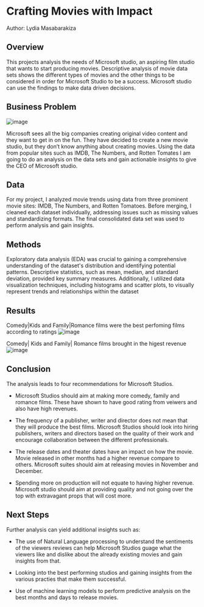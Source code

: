 # Crafting Movies with Impact 
Author: Lydia Masabarakiza

## Overview 
This projects analysis the needs of Microsoft studio, an aspiring film studio that wants to start producing movies. Descriptive analysis of movie data sets shows the different types of movies and the other things to be considered in order for Microsoft Studio to be a success. 
Microsoft studio can use the findings to make data driven decisions.

## Business Problem
![image](https://github.com/lydiamasabarakiza/Phase-1-Project/assets/122472325/4323f292-3ef9-4754-9e9a-97badeb3cde4)

Microsoft sees all the big companies creating original video content and they want to get in on the fun. They have decided to create a new movie studio, but they don’t know anything about creating movies. Using the data from popular sites such as IMDB, The Numbers, and Rotten Tomates I am going to do an analysis on the data sets and gain actionable insights to give the CEO of Microsoft studio.

## Data 
For my project, I analyzed movie trends using data from three prominent movie sites: IMDB, The Numbers, and Rotten Tomatoes. 
Before merging, I cleaned each dataset individually, addressing issues such as missing values and standardizing formats. 
The final consolidated data set was used to perform analysis and gain insights.

## Methods 
Exploratory data analysis (EDA) was crucial to gaining a comprehensive understanding of the dataset's distribution and identifying potential patterns. 
Descriptive statistics, such as mean, median, and standard deviation, provided key summary measures. 
Additionally, I utilized data visualization techniques, including histograms and scatter plots, to visually represent trends and relationships within the dataset

## Results 
Comedy|Kids and Family|Romance films were the best perfoming films according to ratings 
![image](https://github.com/lydiamasabarakiza/Phase-1-Project/assets/122472325/292faa41-fff3-48be-8a8d-5ed7d0c871a7)


Comedy| Kids and Family| Romance films brought in the higest revenue
![image](https://github.com/lydiamasabarakiza/Phase-1-Project/assets/122472325/5b7d4005-4cf1-4f68-a7dc-9de1219ff1c3)

## Conclusion
The analysis leads to four recommendations for Microsoft Studios.

- Microsoft Studios should aim at making more comedy, family and romance films. These have shown to have good rating from veiwers and also have high revenues.

- The frequency of a publisher, writer and director does not mean that they will produce the best films. Microsoft Studios should look into hiring publishers, writers and directors based on the quality of their work and encourage collaboration between the different professionals.

- The release dates and theater dates have an impact on how the movie. Movie released in other months had a higher revenue compare to others. Microsoft suites should aim at releasing movies in November and December.

- Spending more on production will not equate to having higher revenue. Microsoft studio should aim at providing quality and not going over the top with extravagant props that will cost more.

## Next Steps
Further analysis can yield additional insights such as:
- The use of Natural Language processing to understand the sentiments of the viewers reviews can help Microsoft Studios guage what the viewers like and dislike about the already existing movies and gain insights from that.

- Looking into the best performing studios and gaining insights from the various practies that make them successful.

- Use of machine learning models to perform predictive analysis on the best months and days to release movies.


